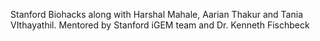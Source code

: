 Stanford Biohacks along with Harshal Mahale, Aarian Thakur and Tania VIthayathil.
Mentored by Stanford iGEM team and Dr. Kenneth Fischbeck
